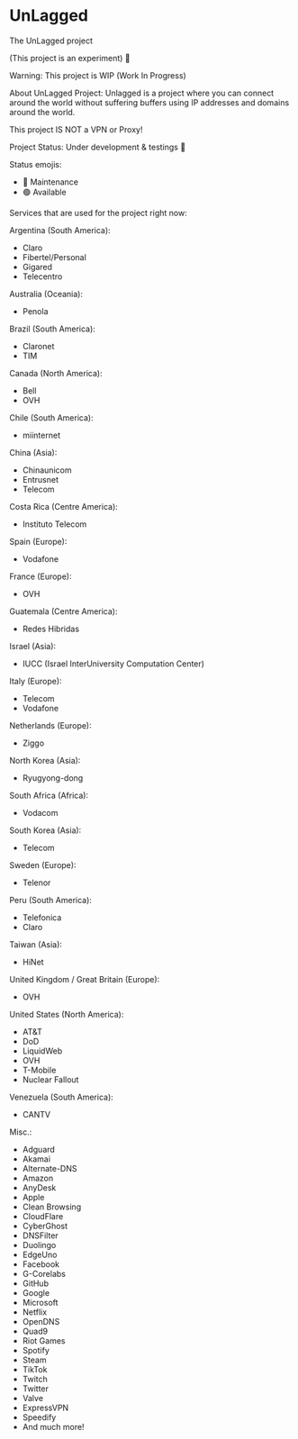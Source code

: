 # UnLagged
The UnLagged project

(This project is an experiment) 🧪

Warning:
This project is WIP (Work In Progress)

About UnLagged Project:
Unlagged is a project where you can connect around the world without suffering buffers using IP addresses and domains around the world.

This project IS NOT a VPN or Proxy!

Project Status: Under development & testings 🔴

Status emojis:
- 🔴 Maintenance
- 🟢 Available

Services that are used for the project right now:

Argentina (South America):
- Claro
- Fibertel/Personal
- Gigared
- Telecentro

Australia (Oceania):
- Penola

Brazil (South America):
- Claronet
- TIM

Canada (North America):
- Bell
- OVH

Chile (South America):
- miinternet

China (Asia):
- Chinaunicom
- Entrusnet
- Telecom

Costa Rica (Centre America):
- Instituto Telecom

Spain (Europe):
- Vodafone

France (Europe):
- OVH

Guatemala (Centre America):
- Redes Hibridas

Israel (Asia):
- IUCC (Israel InterUniversity Computation Center)

Italy (Europe):
- Telecom
- Vodafone

Netherlands (Europe):
- Ziggo

North Korea (Asia):
- Ryugyong-dong

South Africa (Africa):
- Vodacom

South Korea (Asia):
- Telecom

Sweden (Europe):
- Telenor

Peru (South America):
- Telefonica
- Claro

Taiwan (Asia):
- HiNet

United Kingdom / Great Britain (Europe):
- OVH

United States (North America):
- AT&T
- DoD
- LiquidWeb
- OVH
- T-Mobile
- Nuclear Fallout

Venezuela (South America):
- CANTV

Misc.:
- Adguard
- Akamai
- Alternate-DNS
- Amazon
- AnyDesk
- Apple
- Clean Browsing
- CloudFlare
- CyberGhost
- DNSFilter
- Duolingo
- EdgeUno
- Facebook
- G-Corelabs
- GitHub
- Google
- Microsoft
- Netflix
- OpenDNS
- Quad9
- Riot Games
- Spotify
- Steam
- TikTok
- Twitch
- Twitter
- Valve
- ExpressVPN
- Speedify
- And much more!
